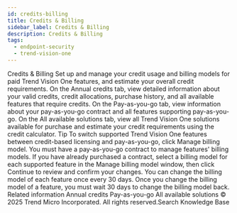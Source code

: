 ```yaml
---
id: credits-billing
title: Credits & Billing
sidebar_label: Credits & Billing
description: Credits & Billing
tags:
  - endpoint-security
  - trend-vision-one
---
```


 Credits & Billing Set up and manage your credit usage and billing models for paid Trend Vision One features, and estimate your overall credit requirements. On the Annual credits tab, view detailed information about your valid credits, credit allocations, purchase history, and all available features that require credits. On the Pay-as-you-go tab, view information about your pay-as-you-go contract and all features supporting pay-as-you-go. On the All available solutions tab, view all Trend Vision One solutions available for purchase and estimate your credit requirements using the credit calculator. Tip To switch supported Trend Vision One features between credit-based licensing and pay-as-you-go, click Manage billing model. You must have a pay-as-you-go contract to manage features' billing models. If you have already purchased a contract, select a billing model for each supported feature in the Manage billing model window, then click Continue to review and confirm your changes. You can change the billing model of each feature once every 30 days. Once you change the billing model of a feature, you must wait 30 days to change the billing model back. Related information Annual credits Pay-as-you-go All available solutions © 2025 Trend Micro Incorporated. All rights reserved.Search Knowledge Base